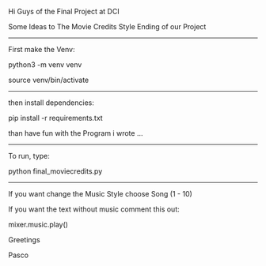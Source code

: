 
Hi Guys of the Final Project at DCI

Some Ideas to The Movie Credits Style Ending of our Project

--------------------------

First make the Venv:

python3 -m venv venv

source venv/bin/activate

---------------------------

then install dependencies:

pip install -r requirements.txt

than have fun with the Program i wrote ...

------------------------------

To run, type:

python final_moviecredits.py

-------------------------------

If you want change the Music Style choose Song (1 - 10)


If you want the text without music comment this out:

mixer.music.play()  


Greetings

Pasco